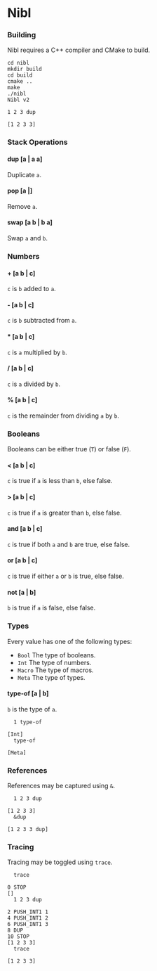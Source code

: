 # Nibl

### Building
Nibl requires a C++ compiler and CMake to build.

```
cd nibl
mkdir build
cd build
cmake ..
make
./nibl
Nibl v2

1 2 3 dup

[1 2 3 3]
```

### Stack Operations

#### dup [a | a a]
Duplicate `a`.

#### pop [a |]
Remove `a`.

#### swap [a b | b a]
Swap `a` and `b`.

### Numbers

#### + [a b | c]
`c` is `b` added to `a`.

#### - [a b | c]
`c` is `b` subtracted from `a`.

#### * [a b | c]
`c` is `a` multiplied by `b`.

#### / [a b | c]
`c` is `a` divided by `b`.

#### % [a b | c]
`c` is the remainder from dividing `a` by `b`.

### Booleans
Booleans can be either true (`T`) or false (`F`).

#### < [a b | c]
`c` is true if `a` is less than `b`, else false.

#### > [a b | c]
`c` is true if `a` is greater than `b`, else false.

#### and [a b | c]
`c` is true if both `a` and `b` are true, else false.

#### or [a b | c]
`c` is true if either `a` or `b` is true, else false.

#### not [a | b]
`b` is true if `a` is false, else false.

### Types
Every value has one of the following types:

- `Bool` The type of booleans.
- `Int` The type of numbers.
- `Macro` The type of macros.
- `Meta` The type of types.

#### type-of [a | b]
`b` is the type of `a`.

```
  1 type-of

[Int]
  type-of

[Meta]
```

### References
References may be captured using `&`.

```
  1 2 3 dup

[1 2 3 3]
  &dup

[1 2 3 3 dup]
```

### Tracing

Tracing may be toggled using `trace`.

```
  trace
  
0 STOP
[]
  1 2 3 dup
  
2 PUSH_INT1 1
4 PUSH_INT1 2
6 PUSH_INT1 3
8 DUP
10 STOP
[1 2 3 3]
  trace
  
[1 2 3 3]
```
